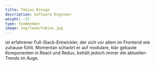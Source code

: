 ```yaml
---
title: Tobias Brosge
description: Software Engineer
weight: -27
type: teammember
image: img/team/tobias.jpg
---
```


ist erfahrener Full-Stack-Entwickler, der sich vor allem im Frontend wie
zuhause fühlt. Momentan schwört er auf modulare, klar gebaute Komponenten in
React und Redux, behält jedoch immer die aktuellen Trends im Auge.
